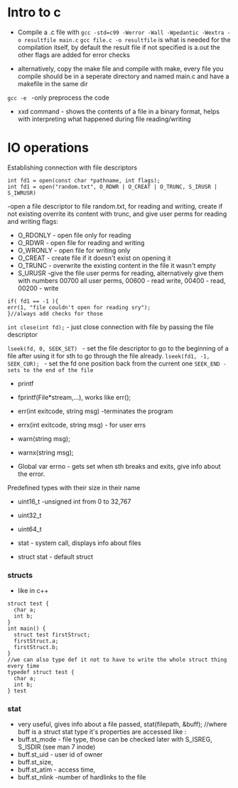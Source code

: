 # Intro to c #


- Compile a .c file with
``` gcc -std=c99 -Werror -Wall -Wpedantic -Wextra -o resultfile main.c ```
``` gcc file.c -o resultfile ``` is what is needed for the compilation itself, by default the result file if not specified is a.out
the other flags are added for error checks

- alternatively, copy the make file and compile with make, every file you compile should be in a seperate directory and named main.c and have a makefile in the same dir

```gcc -e ``` -only preprocess the code

- xxd command - shows the contents of a file in a binary format, helps with interpreting what happened during file reading/writing

# IO operations #

Establishing connection with file descriptors
```
int fd1 = open(const char *pathname, int flags);
int fd1 = open("random.txt", O_RDWR | O_CREAT | O_TRUNC, S_IRUSR | S_IWRUSR)
```
-open a file descriptor to file random.txt, for reading and writing, create if not existing overrite its content with trunc, and give user perms for reading and writing
flags:
- O_RDONLY - open file only for reading
- O_RDWR - open file for reading and writing
- O_WRONLY - open file for writing only
- O_CREAT - create file if it doesn't exist on opening it
- O_TRUNC - overwrite the existing content in the file it wasn't empty
- S_URUSR -give the file user perms for reading, alternatively give them with numbers 00700 all user perms, 00600 - read write, 00400 - read, 00200 - write
```
if( fd1 == -1 ){
err(1, "file couldn't open for reading sry");
}//always add checks for those
```

```int close(int fd);``` - just close connection with file by passing the file descriptor 

```lseek(fd, 0, SEEK_SET) ``` - set the file descriptor to go to the beginning of a file after using it for sth to go through the file already.
```lseek(fd1, -1, SEEK_CUR); ``` - set the fd one position back from the current one
```SEEK_END - sets to the end of the file```

- printf
- fprintf(File*stream,...), works like err();

- err(int exitcode, string msg) -terminates the program
- errx(int exitcode, string msg) - for user errs
- warn(string msg);
- warnx(string msg);
- Global var errno - gets set when sth breaks and exits, give info about the error.

Predefined types with their size in their name
- uint16_t -unsigned int from 0 to 32,767
- uint32_t
- uint64_t

- stat - system call, displays info about files
- struct stat - default struct 

### structs ### 
- like in c++
```
struct test {
  char a;
  int b;
}
int main() {
  struct test firstStruct;
  firstStruct.a;
  firstStruct.b;
}
//we can also type def it not to have to write the whole struct thing every time
typedef struct test {
  char a;
  int b;
} test
```
### stat ###
- very useful, gives info about a file passed, 
stat(filepath, &buff); //where buff is a struct stat type
it's properties are accessed like :
- buff.st_mode - file type, those can be checked later with S_ISREG, S_ISDIR (see man 7 inode)
- buff.st_uid - user id of owner
- buff.st_size,
- buff.st_atim - access time,
- buff.st_nlink -number of hardlinks to the file
